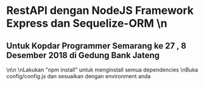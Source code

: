 # RestAPI dengan NodeJS Framework Express dan Sequelize-ORM \n
## Untuk Kopdar Programmer Semarang ke 27 , 8 Desember 2018 di Gedung Bank Jateng
\n\n
\nLakukan "npm install" untuk menginstall semua dependencies
\nBuka config/config.js dan sesuaikan dengan environment anda
